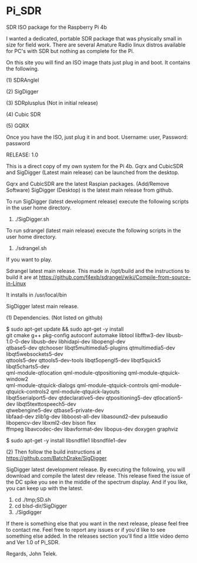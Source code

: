 # Pi_SDR
SDR ISO package for the Raspberry Pi 4b

I wanted a dedicated, portable SDR package that was physically small in size for field work.
There are several Amature Radio linux distros available for PC's with SDR but nothing as complete
for the Pi.

On this site you will find an ISO image thats just plug in and boot. It contains the following.

(1) SDRAnglel

(2) SigDigger

(3) SDRplusplus (Not in initial release)

(4) Cubic SDR

(5) GQRX


Once you have the ISO, just plug it in and boot. Username: user, Password: password

RELEASE: 1.0

This is a direct copy of my own system for the Pi 4b.
Gqrx and CubicSDR and SigDigger (Latest main release) can be launched from the desktop.

Gqrx and CubicSDR are the latest Raspian packages. (Add/Remove Software)
SigDigger (Desktop) is the latest main release from github. 

To run SigDigger (latest development release) execute the following scripts in the user home directory.
1) ./SigDigger.sh

To run sdrangel (latest main release) execute the following scripts in the user home directory.
1) ./sdrangel.sh

If you want to play.

Sdrangel latest main release.
This made in /opt/build and the instructions to build it are at https://github.com/f4exb/sdrangel/wiki/Compile-from-source-in-Linux

It installs in /usr/local/bin

SigDigger latest main release.

(1) Dependencies. (Not listed on github)

$ sudo apt-get update && sudo apt-get -y install \
git cmake g++ pkg-config autoconf automake libtool libfftw3-dev libusb-1.0-0-dev libusb-dev libhidapi-dev libopengl-dev \
qtbase5-dev qtchooser libqt5multimedia5-plugins qtmultimedia5-dev libqt5websockets5-dev \
qttools5-dev qttools5-dev-tools libqt5opengl5-dev libqt5quick5 libqt5charts5-dev \
qml-module-qtlocation  qml-module-qtpositioning qml-module-qtquick-window2 \
qml-module-qtquick-dialogs qml-module-qtquick-controls qml-module-qtquick-controls2 qml-module-qtquick-layouts \
libqt5serialport5-dev qtdeclarative5-dev qtpositioning5-dev qtlocation5-dev libqt5texttospeech5-dev \
qtwebengine5-dev qtbase5-private-dev \
libfaad-dev zlib1g-dev libboost-all-dev libasound2-dev pulseaudio libopencv-dev libxml2-dev bison flex \
ffmpeg libavcodec-dev libavformat-dev libopus-dev doxygen graphviz

$ sudo apt-get -y install libsndfile1 libsndfile1-dev

(2) Then follow the build instructions at https://github.com/BatchDrake/SigDigger

SigDigger latest development release.
By executing the following, you will download and compile the latest dev release.
This release fixed the issue of the DC spike you see in the middle of the spectrum display.
And if you like, you can keep up with the latest.

1) cd ./tmp;SD.sh
2) cd blsd-dir/SigDigger
3) ./Sigdigger

If there is something else that you want in the next release, please feel free to contact me.
Feel free to report any issues or if you'd like to see something else added.
In the releases section you'll find a little video demo and Ver 1.0 of Pi_SDR.

Regards,
    John Telek.
